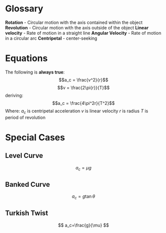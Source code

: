 # Glossary
**Rotation** - Circular motion with the axis contained within the object
**Revolution** - Circular motion with the axis outside of the object
**Linear velocity** - Rate of motion in a straight line
**Angular Velocity** - Rate of motion in a circular arc
**Centripetal** - center-seeking

# Equations
The following is **always true**:
$$a_c = \frac{v^2}{r}$$
$$v = \frac{2\pi{r}}{T}$$
deriving:
$$a_c = \frac{4\pi^2r}{T^2}$$
Where:
$a_c$ is centripetal acceleration
$v$ is linear velocity
$r$ is radius
$T$ is period of revolution

# Special Cases
## Level Curve
$$ a_c = \mu g $$
## Banked Curve
$$ a_c=g\tan\theta $$
## Turkish Twist
$$ a_c=\frac{g}{\mu} $$